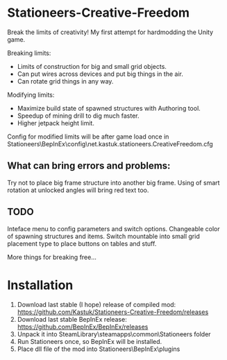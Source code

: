 # Stationeers-Creative-Freedom
Break the limits of creativity!
My first attempt for hardmodding the Unity game.

Breaking limits:
* Limits of construction for big and small grid objects.
* Can put wires across devices and put big things in the air.
* Can rotate grid things in any way.

Modifying limits:
* Maximize build state of spawned structures with Authoring tool.
* Speedup of mining drill to dig much faster.
* Higher jetpack height limit.

Config for modified limits will be after game load once in
Stationeers\BepInEx\config\net.kastuk.stationeers.CreativeFreedom.cfg

What can bring errors and problems: 
---
Try not to place big frame structure into another big frame. 
Using of smart rotation at unlocked angles will bring red text too.

TODO
---
Inteface menu to config parameters and switch options.
Changeable color of spawning structures and items.
Switch mountable into small grid placement type to place buttons on tables and stuff.

More things for breaking free...

Installation
=============
1. Download last stable (I hope) release of compiled mod:
https://github.com/Kastuk/Stationeers-Creative-Freedom/releases
2. Download last stable BepInEx release:
https://github.com/BepInEx/BepInEx/releases
3. Unpack it into SteamLibrary\steamapps\common\Stationeers folder
4. Run Stationeers once, so BepInEx will be installed.
5. Place dll file of the mod into Stationeers\BepInEx\plugins
